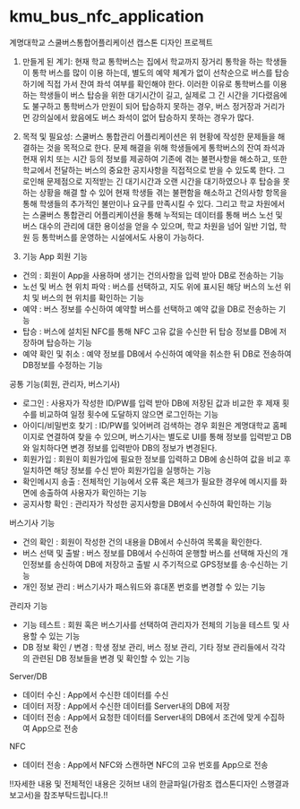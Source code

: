 # kmu_bus_nfc_application
계명대학교 스쿨버스통합어플리케이션 캡스톤 디자인 프로젝트

1. 만들게 된 계기: 
현재 학교 통학버스는 집에서 학교까지 장거리 통학을 하는 학생들이 통학 버스를 많이 이용 하는데, 별도의 예약 체계가 없이 선착순으로 버스를 탑승하기에 직접 가서 잔여 좌석 여부를 확인해야 한다. 이러한 이유로 통학버스를 이용하는 학생들이 버스 탑승을 위한 대기시간이 길고, 실제로 그 긴 시간을 기다렸음에도 불구하고 통학버스가 만원이 되어 탑승하지 못하는 경우, 버스 정거장과 거리가 먼 강의실에서 왔음에도 버스 좌석이 없어 탑승하지 못하는 경우가 많다.

2. 목적 및 필요성: 
스쿨버스 통합관리 어플리케이션은 위 현황에 작성한 문제들을 해결하는 것을 목적으로 한다. 문제 해결을 위해 학생들에게 통학버스의 잔여 좌석과 현재 위치 또는 시간 등의 정보를 제공하여 기존에 겪는 불편사항을 해소하고, 또한 학교에서 전달하는 버스의 중요한 공지사항을 직접적으로 받을 수 있도록 한다. 그로인해 문제점으로 지적받는 긴 대기시간과 오랜 시간을 대기하였으나 후 탑승을 못하는 상황을 해결 할 수 있어 현재 학생들 겪는 불편함을 해소하고 건의사항 항목을 통해 학생들의 추가적인 불만이나 요구를 만족시킬 수 있다. 그리고 학교 차원에서는 스쿨버스 통합관리 어플리케이션을 통해 누적되는 데이터를 통해 버스 노선 및 버스 대수의 관리에 대한 용이성을 얻을 수 있으며, 학교 차원을 넘어 일반 기업, 학원 등 통학버스를 운영하는 시설에서도 사용이 가능하다. 

3. 기능
App 
회원 기능
- 건의 : 회원이 App을 사용하며 생기는 건의사항을 입력 받아 DB로 전송하는 기능
- 노선 및 버스 현 위치 파악 : 버스를 선택하고, 지도 위에 표시된 해당 버스의 노선 위치 및 버스의 현 위치를 확인하는 기능
- 예약 : 버스 정보를 수신하여 예약할 버스를 선택하고 예약 값을 DB로 전송하는 기능
- 탑승 : 버스에 설치된 NFC를 통해 NFC 고유 값을 수신한 뒤 탑승 정보를 DB에 저장하며 탑승하는 기능
- 예약 확인 및 취소 : 예약 정보를 DB에서 수신하여 예약을 취소한 뒤 DB로 전송하여 DB정보를 수정하는 기능

공통 기능(회원, 관리자, 버스기사)
- 로그인 : 사용자가 작성한 ID/PW를 입력 받아 DB에 저장된 값과 비교한 후 제재 횟수를 비교하여 일정 횟수에 도달하지 않으면 로그인하는 기능
- 아이디/비밀번호 찾기 : ID/PW를 잊어버려 검색하는 경우 회원은 계명대학교 홈페이지로 연결하여 찾을 수 있으며, 버스기사는 별도로 UI를 통해 정보를 입력받고 DB와 일치하다면 변경 정보를 입력받아 DB의 정보가 변경된다.
- 회원가입 : 회원이 회원가입에 필요한 정보를 입력하고 DB에 송신하여 값을 비교 후 일치하면 해당 정보를 수신 받아 회원가입을 실행하는 기능
- 확인메시지 송출 : 전체적인 기능에서 오류 혹은 체크가 필요한 경우에 메시지를 화면에 송출하여 사용자가 확인하는 기능  
- 공지사항 확인 : 관리자가 작성한 공지사항을 DB에서 수신하여 확인하는 기능
	
버스기사 기능
- 건의 확인 : 회원이 작성한 건의 내용을 DB에서 수신하여 목록을 확인한다.
- 버스 선택 및 출발 : 버스 정보를 DB에서 수신하여 운행할 버스를 선택해 자신의 개인정보를 송신하여 DB에 저장하고 출발 시 주기적으로 GPS정보를 송·수신하는 기능
- 개인 정보 관리 : 버스기사가 패스워드와 휴대폰 번호를 변경할 수 있는 기능

관리자 기능
- 기능 테스트 : 회원 혹은 버스기사를 선택하여 관리자가 전체의 기능을 테스트 및 사용할 수 있는 기능
- DB 정보 확인 / 변경 : 학생 정보 관리, 버스 정보 관리, 기타 정보 관리들에서 각각의 관련된 DB 정보들을 변경 및 확인할 수 있는 기능

Server/DB
 - 데이터 수신 : App에서 수신한 데이터를 수신
 - 데이터 저장 : App에서 수신한 데이터를 Server내의 DB에 저장
 - 데이터 전송 : App에서 요청한 데이터를 Server내의 DB에서 조건에 맞게 수집하여 App으로 전송

NFC
 - 데이터 전송 : App에서 NFC와 스캔하면 NFC의 고유 번호를 App으로 전송  

!!자세한 내용 및 전체적인 내용은 깃허브 내의 한글파일(가람조 캡스톤디자인 스행결과보고서)을 참조부탁드립니다.!!
